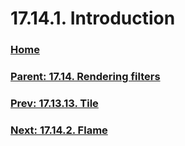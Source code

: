 # 17.14.1. Introduction

### [Home](./00-home.md)
### [Parent: 17.14. Rendering filters](./17-14-00-rendering-filters.md)
### [Prev: 17.13.13. Tile](./17-13-13-tile.md)
### [Next: 17.14.2. Flame](./17-14-02-flame.md)
